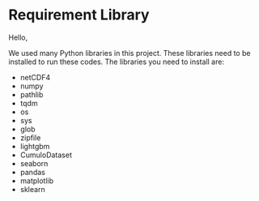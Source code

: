 # Requirement Library

Hello,

We used many Python libraries in this project.  These libraries need to be installed to run these codes. The libraries you need to install are:

* netCDF4 
* numpy
* pathlib 
* tqdm 
* os
* sys
* glob
* zipfile
* lightgbm 
* CumuloDataset
* seaborn 
* pandas 
* matplotlib
* sklearn
